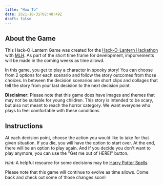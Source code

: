 ```yaml
---
title: "How To"
date: 2021-10-31T02:48:49Z
draft: false
---
```


## About the Game
This Hack-O-Lantern Game was created for the [Hack-O-Lantern Hackathon](https://organize.mlh.io/participants/events/7477-hack-o-lantern) with [MLH](https://mlh.io/). As part of the short time frame for development, imporvements will be made in the coming weeks as time allowd.  

In this game, you get to play a character in spooky story! You can choose from 2 options for each scenario and follow the story outcomes from those choices. In between the decision scenarios are short clips and collages that tell the story from your last decision to the next decision point.

**Disclaimer:** Please note that this game does have images and themes that may not be suitable for young children. This story is intended to be scary, but also not meant to reach the horror category. We want everyone who plays to feel comfortable with these conditions.

## Instructions
At each decision point, choose the action you would like to take for that given situation. If you die, you will have the option to start over. At the end, there will be an option to play again. And if you decide you don't want to play anymore, you can use the "Get me out of HERE!" button. 

*Hint:* A helpful resource for some decisions may be [Harry Potter Spells](https://www.mtv.com/news/1914360/harry-potter-spell-ranked-by-usefulness/)

Please note that this game will continue to evolve as time allows. Come back and check out some of those changes soon!

